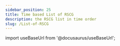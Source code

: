 ```yaml
---
sidebar_position: 25
title: Time based List of RSCG
description: the RSCG list in time order
slug: /List-of-RSCG
---
```

import useBaseUrl from '@docusaurus/useBaseUrl';

<head>
  <script src={useBaseUrl('/js/mailerlite.js')} />;
</head>

## 202 RSCG with examples in descending chronological order

This is the list of 202 ( 14 from Microsoft) RSCG with examples 

[See by category](/docs/rscg-examples) [See as json](/exports/RSCG.json) [See as Excel](/exports/RSCG.xlsx)

<div className="ml-embedded" data-form="P8l1V8"></div>

## Complete list


| No        | Name  | Date | Category |
| --------- | ----- | ---- | -------- |  
|202| [jos.enumeration by Josef Ottosson ](/docs/jos.enumeration)|2025-07-20 => 20 July 2025 | [Enum](/docs/Categories/Enum) |
|201| [Strings.ResourceGenerator by Birgir Kristmannsson ](/docs/Strings.ResourceGenerator)|2025-07-06 => 06 July 2025 | [FilesToCode](/docs/Categories/FilesToCode) |
|200| [Figgle by Drew Noakes ](/docs/Figgle)|2025-07-05 => 05 July 2025 | [Console](/docs/Categories/Console) |
|199| [SuperFluid by James Hughes ](/docs/SuperFluid)|2025-07-04 => 04 July 2025 | [StateMachine](/docs/Categories/StateMachine) |
|198| [DimonSmart.BuilderGenerator by Dmitry Dorogoy ](/docs/DimonSmart.BuilderGenerator)|2025-07-03 => 03 July 2025 | [Builder](/docs/Categories/Builder) |
|197| [BunnyTailServiceRegistration by Machi Pon ](/docs/BunnyTailServiceRegistration)|2025-07-02 => 02 July 2025 | [DependencyInjection](/docs/Categories/DependencyInjection) |
|196| [ArgumentParsing by  ](/docs/ArgumentParsing)|2025-07-01 => 01 July 2025 | [CommandLine](/docs/Categories/CommandLine) |
|195| [Comparison by Fons Sonnemans ](/docs/Comparison)|2025-05-25 => 25 May 2025 | [EnhancementClass](/docs/Categories/EnhancementClass) |
|194| [zlinq by Cysharp - subsidiary of Cygames ](/docs/zlinq)|2025-07-02 => 02 July 2025 | [Linq](/docs/Categories/Linq) |
|193| [NativeObjects by Kevin Gosse ](/docs/NativeObjects)|2025-03-28 => 28 March 2025 | [WinAPI](/docs/Categories/WinAPI) |
|192| [immediate.apis by Stuart Turner ](/docs/immediate.apis)|2025-03-27 => 27 March 2025 | [API](/docs/Categories/API) |
|191| [rscg_demeter by Andrei Ignat ](/docs/rscg_demeter)|2025-03-26 => 26 March 2025 | [FunctionalProgramming](/docs/Categories/FunctionalProgramming) |
|190| [PMart.Enumeration by Martinho ](/docs/PMart.Enumeration)|2025-03-25 => 25 March 2025 | [Enum](/docs/Categories/Enum) |
|189| [MemberAccessor by Yamaokuno ](/docs/MemberAccessor)|2025-03-24 => 24 March 2025 | [EnhancementClass](/docs/Categories/EnhancementClass) |
|188| [StepwiseBuilderGenerator by Georgiy Petrov ](/docs/StepwiseBuilderGenerator)|2025-03-23 => 23 March 2025 | [Builder](/docs/Categories/Builder) |
|187| [EntityLengths.Generator by Taras Kovalenko ](/docs/EntityLengths.Generator)|2025-02-19 => 19 February 2025 | [Database](/docs/Categories/Database) |
|186| [RSCG_CompositeProvider by Ignat Andrei ](/docs/RSCG_CompositeProvider)|2025-02-18 => 18 February 2025 | [Interface](/docs/Categories/Interface) |
|185| [DependencyModules.SourceGenerator by Ian Johnson ](/docs/DependencyModules.SourceGenerator)|2025-02-16 => 16 February 2025 | [DependencyInjection](/docs/Categories/DependencyInjection) |
|184| [MockMe by connorivy ](/docs/MockMe)|2025-02-10 => 10 February 2025 | [Tests](/docs/Categories/Tests) |
|183| [NTypewriter by NeVeSpl ](/docs/NTypewriter)|2025-01-19 => 19 January 2025 | [Templating](/docs/Categories/Templating) |
|182| [rscg_Interface_to_null_object by Andrei Ignat ](/docs/rscg_Interface_to_null_object)|2025-01-18 => 18 January 2025 | [Interface](/docs/Categories/Interface) |
|181| [Larcanum.GitInfo by  ](/docs/Larcanum.GitInfo)|2025-01-17 => 17 January 2025 | [EnhancementProject](/docs/Categories/EnhancementProject) |
|180| [Pure.DI by Nikolay Pianikov ](/docs/Pure.DI)|2024-12-08 => 08 December 2024 | [DependencyInjection](/docs/Categories/DependencyInjection) |
|179| [ConstructorGenerator by Swarley97 ](/docs/ConstructorGenerator)|2024-12-07 => 07 December 2024 | [Constructor](/docs/Categories/Constructor) |
|178| [Valuify by Paul Martins ](/docs/Valuify)|2024-12-06 => 06 December 2024 | [Equals](/docs/Categories/Equals) |
|177| [Equatable.Generator by Eden Prairie ](/docs/Equatable.Generator)|2024-12-05 => 05 December 2024 | [Equals](/docs/Categories/Equals) |
|176| [Darp.BinaryObjects by Ross Light GmbH ](/docs/Darp.BinaryObjects)|2024-12-04 => 04 December 2024 | [Bitwise](/docs/Categories/Bitwise) |
|175| [Dolly by Peter Andersson ](/docs/Dolly)|2024-12-03 => 03 December 2024 | [Clone](/docs/Categories/Clone) |
|174| [Dapper.AOT by Marc Gravell ](/docs/Dapper.AOT)|2024-12-02 => 02 December 2024 | [Database](/docs/Categories/Database) |
|173| [Microsoft.Windows.CsWin32 by Microsoft ](/docs/Microsoft.Windows.CsWin32)|2024-12-01 => 01 December 2024 | [WinAPI](/docs/Categories/WinAPI) |
|172| [GoLive.Generator.BlazorInterop by surgicalcoder ](/docs/GoLive.Generator.BlazorInterop)|2024-11-09 => 09 November 2024 | [Blazor](/docs/Categories/Blazor) |
|171| [Hsu.Sg.FluentMember by Net Hsu ](/docs/Hsu.Sg.FluentMember)|2024-11-08 => 08 November 2024 | [Builder](/docs/Categories/Builder) |
|170| [QueryStringGenerator by Tomi Parviainen ](/docs/QueryStringGenerator)|2024-11-07 => 07 November 2024 | [EnhancementClass](/docs/Categories/EnhancementClass) |
|169| [GenPack by dimohy ](/docs/GenPack)|2024-11-06 => 06 November 2024 | [Serializer](/docs/Categories/Serializer) |
|168| [Credfeto.Version.Information.Generator by Mark Ridgwell ](/docs/Credfeto.Version.Information.Generator)|2024-11-05 => 05 November 2024 | [EnhancementProject](/docs/Categories/EnhancementProject) |
|167| [polytype by Eirik Tsarpalis ](/docs/polytype)|2024-11-04 => 04 November 2024 | [FunctionalProgramming](/docs/Categories/FunctionalProgramming) |
|166| [Datacute.EmbeddedResourcePropertyGenerator by Stephen Denne ](/docs/Datacute.EmbeddedResourcePropertyGenerator)|2024-11-03 => 03 November 2024 | [FilesToCode](/docs/Categories/FilesToCode) |
|165| [rscg_queryables by Andrei Ignat ](/docs/rscg_queryables)|2024-11-02 => 02 November 2024 | [FunctionalProgramming](/docs/Categories/FunctionalProgramming) |
|164| [RazorSlices by Damiam Edwards ](/docs/RazorSlices)|2024-10-27 => 27 October 2024 | [Templating](/docs/Categories/Templating) |
|163| [TypedSignalR.Client by nenoNaninu ](/docs/TypedSignalR.Client)|2024-10-26 => 26 October 2024 | [SignalR](/docs/Categories/SignalR) |
|162| [MinimalHelpers.Routing.Analyzers by Maroc Minerva ](/docs/MinimalHelpers.Routing.Analyzers)|2024-10-21 => 21 October 2024 | [API](/docs/Categories/API) |
|161| [Immediate.Handlers by Stuart Turner ](/docs/Immediate.Handlers)|2024-09-20 => 20 September 2024 | [Mediator](/docs/Categories/Mediator) |
|160| [Dusharp by Vitali ](/docs/Dusharp)|2024-09-19 => 19 September 2024 | [FunctionalProgramming](/docs/Categories/FunctionalProgramming) |
|159| [LightweightObjectMapper by Stratos ](/docs/LightweightObjectMapper)|2024-09-18 => 18 September 2024 | [Mapper](/docs/Categories/Mapper) |
|158| [Enhanced.GetTypes by duskembayev ](/docs/Enhanced.GetTypes)|2024-09-17 => 17 September 2024 | [EnhancementClass](/docs/Categories/EnhancementClass) |
|157| [Sera.Union by Sera ](/docs/Sera.Union)|2024-08-26 => 26 August 2024 | [FunctionalProgramming](/docs/Categories/FunctionalProgramming) |
|156| [RSCG_NameGenerator by Andrei Ignat ](/docs/RSCG_NameGenerator)|2024-08-25 => 25 August 2024 | [EnhancementProject](/docs/Categories/EnhancementProject) |
|155| [Coplt.Dropping by 2A5F ](/docs/Coplt.Dropping)|2024-08-13 => 13 August 2024 | [Disposer](/docs/Categories/Disposer) |
|154| [Fluentify by Paul Martins ](/docs/Fluentify)|2024-08-02 => 02 August 2024 | [Builder](/docs/Categories/Builder) |
|153| [RSCG_ExportDiagram by AndreiIgnat ](/docs/RSCG_ExportDiagram)|2024-08-01 => 01 August 2024 | [EnhancementProject](/docs/Categories/EnhancementProject) |
|152| [ServiceScan.SourceGenerator by Oleksandr Liakhevych ](/docs/ServiceScan.SourceGenerator)|2024-07-22 => 22 July 2024 | [DependencyInjection](/docs/Categories/DependencyInjection) |
|151| [ThisAssembly.Strings by Daniel Cazzulino ](/docs/ThisAssembly.Strings)|2024-07-21 => 21 July 2024 | [FilesToCode](/docs/Categories/FilesToCode) |
|150| [ThisAssembly.Metadata by Daniel Cazzulino ](/docs/ThisAssembly.Metadata)|2024-07-20 => 20 July 2024 | [EnhancementProject](/docs/Categories/EnhancementProject) |
|149| [Pekspro.BuildInformationGenerator by pekspro ](/docs/Pekspro.BuildInformationGenerator)|2024-07-19 => 19 July 2024 | [EnhancementProject](/docs/Categories/EnhancementProject) |
|148| [ThisAssembly.Constants by Daniel Cazzulino ](/docs/ThisAssembly.Constants)|2024-07-18 => 18 July 2024 | [EnhancementProject](/docs/Categories/EnhancementProject) |
|147| [JKToolKit.TemplatePropertyGenerator by Jonas Kamsker ](/docs/JKToolKit.TemplatePropertyGenerator)|2024-07-17 => 17 July 2024 | [Templating](/docs/Categories/Templating) |
|146| [RSCG_IFormattable by Andrei Ignat ](/docs/RSCG_IFormattable)|2024-06-29 => 29 June 2024 | [Templating](/docs/Categories/Templating) |
|145| [DotnetYang by Westermo Network Technologies ](/docs/DotnetYang)|2024-06-29 => 29 June 2024 | [FilesToCode](/docs/Categories/FilesToCode) |
|144| [depso by Yusuf Tarık Günaydın ](/docs/depso)|2024-06-28 => 28 June 2024 | [DependencyInjection](/docs/Categories/DependencyInjection) |
|143| [FactoryGenerator by Westermo Network Technologies ](/docs/FactoryGenerator)|2024-06-27 => 27 June 2024 | [DependencyInjection](/docs/Categories/DependencyInjection) |
|142| [TableStorage by Steven Thuriot ](/docs/TableStorage)|2024-06-01 => 01 June 2024 | [Database](/docs/Categories/Database) |
|141| [ActorSrcGen by Andrew Matthews ](/docs/ActorSrcGen)|2024-05-01 => 01 May 2024 | [Actor](/docs/Categories/Actor) |
|140| [Minerals.AutoMixins by Szymon Halucha ](/docs/Minerals.AutoMixins)|2024-04-20 => 20 April 2024 | [Templating](/docs/Categories/Templating) |
|139| [ThisClass by Trym Lund Flogard ](/docs/ThisClass)|2024-04-19 => 19 April 2024 | [EnhancementClass](/docs/Categories/EnhancementClass) |
|138| [RossLean.StringificationGenerator by Alex Kalfakakos ](/docs/RossLean.StringificationGenerator)|2024-04-18 => 18 April 2024 | [CodeToString](/docs/Categories/CodeToString) |
|137| [Minerals.AutoInterfaces by Szymon Hałucha ](/docs/Minerals.AutoInterfaces)|2024-04-17 => 17 April 2024 | [Interface](/docs/Categories/Interface) |
|136| [MinimalApis.Discovery by Shawn Wildermuth ](/docs/MinimalApis.Discovery)|2024-04-16 => 16 April 2024 | [API](/docs/Categories/API) |
|135| [BitsKit by barncastle ](/docs/BitsKit)|2024-04-15 => 15 April 2024 | [Bitwise](/docs/Categories/Bitwise) |
|134| [StronglyTypedUid by Victor Sánchez ](/docs/StronglyTypedUid)|2024-04-07 => 07 April 2024 | [PrimitiveObsession](/docs/Categories/PrimitiveObsession) |
|133| [FusionReactor by OhFlowi ](/docs/FusionReactor)|2024-04-06 => 06 April 2024 | [Enum](/docs/Categories/Enum) |
|132| [UnionGen by M. Haslinger ](/docs/UnionGen)|2024-04-05 => 05 April 2024 | [FunctionalProgramming](/docs/Categories/FunctionalProgramming) |
|131| [EnumUtilities by Fabricio Godoy ](/docs/EnumUtilities)|2024-04-05 => 05 April 2024 | [Enum](/docs/Categories/Enum) |
|130| [MSTest by Microsoft ](/docs/MSTest)|2024-04-04 => 04 April 2024 | [Tests](/docs/Categories/Tests) |
|129| [CommonCodeGenerator by yamaokunousausa ](/docs/CommonCodeGenerator)|2024-04-03 => 03 April 2024 | [EnhancementClass](/docs/Categories/EnhancementClass) |
|128| [Farskeptic.AutoCompose by farskeptic/jmagel ](/docs/Farskeptic.AutoCompose)|2024-03-16 => 16 March 2024 | [Interface](/docs/Categories/Interface) |
|127| [TypeUtilities by Yevhenii Serdiuk ](/docs/TypeUtilities)|2024-03-05 => 05 March 2024 | [FunctionalProgramming](/docs/Categories/FunctionalProgramming) |
|126| [LinqGen.Generator by Maxwell Keonwoo Kang ](/docs/LinqGen.Generator)|2024-03-04 => 04 March 2024 | [EnhancementProject](/docs/Categories/EnhancementProject) |
|125| [AutoInvoke.Generator by Patrick Kranz ](/docs/AutoInvoke.Generator)|2024-03-03 => 03 March 2024 | [EnhancementProject](/docs/Categories/EnhancementProject) |
|124| [Architect.DomainModeling by Timo van Zijll Langhout ](/docs/Architect.DomainModeling)|2024-03-02 => 02 March 2024 | [Builder](/docs/Categories/Builder) |
|123| [CodeAnalysis by Feast ](/docs/CodeAnalysis)|2024-03-01 => 01 March 2024 | [CodeToString](/docs/Categories/CodeToString) |
|122| [RSCG_JSON2Class by Andrei Ignat ](/docs/RSCG_JSON2Class)|2024-02-29 => 29 February 2024 | [FilesToCode](/docs/Categories/FilesToCode) |
|121| [AutoSpectre by Jeppe Roi Kristensen ](/docs/AutoSpectre)|2024-02-24 => 24 February 2024 | [EnhancementProject](/docs/Categories/EnhancementProject) |
|120| [LingoGen by Ruben Broere ](/docs/LingoGen)|2024-02-23 => 23 February 2024 | [FilesToCode](/docs/Categories/FilesToCode) |
|119| [AutoGen by Feast Antelcat ](/docs/AutoGen)|2024-02-22 => 22 February 2024 | [Mapper](/docs/Categories/Mapper) |
|118| [RSCG_Wait by Andrei Ignat ](/docs/RSCG_Wait)|2024-02-21 => 21 February 2024 | [EnhancementProject](/docs/Categories/EnhancementProject) |
|117| [PlantUmlClassDiagramGenerator by Hirotada Kobayashi ](/docs/PlantUmlClassDiagramGenerator)|2024-02-20 => 20 February 2024 | [EnhancementProject](/docs/Categories/EnhancementProject) |
|116| [CopyTo by Paul Braetz ](/docs/CopyTo)|2024-02-19 => 19 February 2024 | [Clone](/docs/Categories/Clone) |
|115| [UnionsGenerator by Paul Braetz ](/docs/UnionsGenerator)|2024-02-18 => 18 February 2024 | [FunctionalProgramming](/docs/Categories/FunctionalProgramming) |
|114| [corecraft by  ](/docs/corecraft)|2024-02-17 => 17 February 2024 | [FilesToCode](/docs/Categories/FilesToCode) |
|113| [sourcedepend by Colin Wilmans ](/docs/sourcedepend)|2024-02-16 => 16 February 2024 | [Constructor](/docs/Categories/Constructor) |
|112| [OptionToStringGenerator by Jim W ](/docs/OptionToStringGenerator)|2024-02-15 => 15 February 2024 | [EnhancementClass](/docs/Categories/EnhancementClass) |
|111| [cachesourcegenerator by Jeppe Roi Kristensen ](/docs/cachesourcegenerator)|2024-02-14 => 14 February 2024 | [FunctionalProgramming](/docs/Categories/FunctionalProgramming) |
|110| [jab by Pavel Krymets ](/docs/jab)|2024-02-13 => 13 February 2024 | [DependencyInjection](/docs/Categories/DependencyInjection) |
|109| [FunicularSwitch by bluehands ](/docs/FunicularSwitch)|2024-02-12 => 12 February 2024 | [FunctionalProgramming](/docs/Categories/FunctionalProgramming) |
|108| [CommandLine by DotMake ](/docs/CommandLine)|2024-02-11 => 11 February 2024 | [EnhancementProject](/docs/Categories/EnhancementProject) |
|107| [NetAutomaticInterface by codecentric AG ](/docs/NetAutomaticInterface)|2024-01-29 => 29 January 2024 | [Interface](/docs/Categories/Interface) |
|106| [WhatIAmDoing by Ignat Andrei ](/docs/WhatIAmDoing)|2024-01-28 => 28 January 2024 | [AOP](/docs/Categories/AOP) |
|105| [Weave by John Gietzen ](/docs/Weave)|2024-01-27 => 27 January 2024 | [FilesToCode](/docs/Categories/FilesToCode) |
|104| [NotNotAppSettings by jasonswearingen ](/docs/NotNotAppSettings)|2024-01-26 => 26 January 2024 | [FilesToCode](/docs/Categories/FilesToCode) |
|103| [HangfireRecurringJob by Ieuan Walker ](/docs/HangfireRecurringJob)|2024-01-25 => 25 January 2024 | [Hangfire](/docs/Categories/Hangfire) |
|102| [Blazorators by David Pine ](/docs/Blazorators)|2024-01-22 => 22 January 2024 | [Blazor](/docs/Categories/Blazor) |
|101| [Chorn.EmbeddedResourceAccessGenerator by Christoph Hornung ](/docs/Chorn.EmbeddedResourceAccessGenerator)|2024-01-21 => 21 January 2024 | [FilesToCode](/docs/Categories/FilesToCode) |
|100| [BuildInfo by Steven Giesel ](/docs/BuildInfo)|2024-01-20 => 20 January 2024 | [EnhancementProject](/docs/Categories/EnhancementProject) |
|99| [MakeInterface.Generator by Frederik ](/docs/MakeInterface.Generator)|2024-01-19 => 19 January 2024 | [Interface](/docs/Categories/Interface) |
|98| [Funcky.DiscriminatedUnion by Polyadic ](/docs/Funcky.DiscriminatedUnion)|2024-01-18 => 18 January 2024 | [FunctionalProgramming](/docs/Categories/FunctionalProgramming) |
|97| [DomainPrimitives by Alta Software - Teimuraz Nikolaishvili ](/docs/DomainPrimitives)|2024-01-11 => 11 January 2024 | [PrimitiveObsession](/docs/Categories/PrimitiveObsession) |
|96| [HsuSgSync by Net Hsu ](/docs/HsuSgSync)|2024-01-10 => 10 January 2024 | [EnhancementClass](/docs/Categories/EnhancementClass) |
|95| [CopyCat by Serhii Buta ](/docs/CopyCat)|2024-01-09 => 09 January 2024 | [Interface](/docs/Categories/Interface) |
|94| [AspectGenerator by Igor Tkachev ](/docs/AspectGenerator)|2024-01-07 => 07 January 2024 | [EnhancementClass](/docs/Categories/EnhancementClass) |
|93| [mocklis by Esbjörn Redmo ](/docs/mocklis)|2024-01-03 => 03 January 2024 | [Tests](/docs/Categories/Tests) |
|92| [RSCG_UtilityTypes by Andrei Ignat ](/docs/RSCG_UtilityTypes)|2023-12-22 => 22 December 2023 | [EnhancementClass](/docs/Categories/EnhancementClass) |
|91| [Ling.Audit by Jing Ling ](/docs/Ling.Audit)|2023-12-12 => 12 December 2023 | [EnhancementClass](/docs/Categories/EnhancementClass) |
|90| [TelemetryLogging by Microsoft ](/docs/TelemetryLogging)|2023-11-30 => 30 November 2023 | [EnhancementClass](/docs/Categories/EnhancementClass) |
|89| [InterceptorTemplate by Andrei Ignat ](/docs/InterceptorTemplate)|2023-11-29 => 29 November 2023 | [Templating](/docs/Categories/Templating) |
|88| [Com by Microsoft ](/docs/Com)|2023-11-20 => 20 November 2023 | [WinAPI](/docs/Categories/WinAPI) |
|87| [RDG by Microsoft ](/docs/RDG)|2023-11-19 => 19 November 2023 | [API](/docs/Categories/API) |
|86| [Microsoft.Extensions.Configuration.Binder by Microsoft ](/docs/Microsoft.Extensions.Configuration.Binder)|2023-11-18 => 18 November 2023 | [API](/docs/Categories/API) |
|85| [Microsoft.Extensions.Options.Generators.OptionsValidatorGenerator by Microsoft ](/docs/Microsoft.Extensions.Options.Generators.OptionsValidatorGenerator)|2023-11-17 => 17 November 2023 | [EnhancementClass](/docs/Categories/EnhancementClass) |
|84| [Biwen.AutoClassGen by vipwan ](/docs/Biwen.AutoClassGen)|2023-11-16 => 16 November 2023 | [Interface](/docs/Categories/Interface) |
|83| [PrimaryParameter by FaustVX ](/docs/PrimaryParameter)|2023-11-15 => 15 November 2023 | [Constructor](/docs/Categories/Constructor) |
|82| [jsonConverterSourceGenerator by Aviationexam ](/docs/jsonConverterSourceGenerator)|2023-10-30 => 30 October 2023 | [Serializer](/docs/Categories/Serializer) |
|81| [N.SourceGenerators.UnionTypes by Alexey Sosnin ](/docs/N.SourceGenerators.UnionTypes)|2023-10-29 => 29 October 2023 | [FunctionalProgramming](/docs/Categories/FunctionalProgramming) |
|80| [AutoConstructor by Kévin Gallienne ](/docs/AutoConstructor)|2023-10-28 => 28 October 2023 | [Constructor](/docs/Categories/Constructor) |
|79| [DudNet by jwshyns ](/docs/DudNet)|2023-10-27 => 27 October 2023 | [EnhancementClass](/docs/Categories/EnhancementClass) |
|78| [MinimalApiBuilder by  ](/docs/MinimalApiBuilder)|2023-10-26 => 26 October 2023 | [API](/docs/Categories/API) |
|77| [DynamicsMapper by Yonatan Cohavi ](/docs/DynamicsMapper)|2023-10-16 => 16 October 2023 | [Mapper](/docs/Categories/Mapper) |
|76| [UnitGenerator by Cysharp, Inc ](/docs/UnitGenerator)|2023-10-15 => 15 October 2023 | [PrimitiveObsession](/docs/Categories/PrimitiveObsession) |
|75| [StaticReflection by Cricle ](/docs/StaticReflection)|2023-10-13 => 13 October 2023 | [EnhancementClass](/docs/Categories/EnhancementClass) |
|74| [CredFetoEnum by Mark Ridgwell ](/docs/CredFetoEnum)|2023-10-12 => 12 October 2023 | [Enum](/docs/Categories/Enum) |
|73| [IDisposableGenerator by Els_kom Official Organization ](/docs/IDisposableGenerator)|2023-10-11 => 11 October 2023 | [Disposer](/docs/Categories/Disposer) |
|72| [Meziantou.Polyfill by Gérald Barré ](/docs/Meziantou.Polyfill)|2023-10-10 => 10 October 2023 | [EnhancementClass](/docs/Categories/EnhancementClass) |
|71| [DisposableHelpers by Clynt Neiko Rupinta ](/docs/DisposableHelpers)|2023-10-09 => 09 October 2023 | [Disposer](/docs/Categories/Disposer) |
|70| [MagicMap by Bramer Daniel ](/docs/MagicMap)|2023-10-08 => 08 October 2023 | [Mapper](/docs/Categories/Mapper) |
|69| [RSCG_Templating by Andrei Ignat ](/docs/RSCG_Templating)|2023-10-07 => 07 October 2023 | [Templating](/docs/Categories/Templating) |
|68| [JsonPolymorphicGenerator by surgicalcoder ](/docs/JsonPolymorphicGenerator)|2023-10-06 => 06 October 2023 | [Serializer](/docs/Categories/Serializer) |
|67| [MapTo by Mohammedreza Taikandi ](/docs/MapTo)|2023-10-05 => 05 October 2023 | [Mapper](/docs/Categories/Mapper) |
|66| [BuilderGenerator by Mell Grubb ](/docs/BuilderGenerator)|2023-10-04 => 04 October 2023 | [Builder](/docs/Categories/Builder) |
|65| [Disposer by Hakan Fıstık ](/docs/Disposer)|2023-10-03 => 03 October 2023 | [Disposer](/docs/Categories/Disposer) |
|64| [ResXGenerator by Aigamo ](/docs/ResXGenerator)|2023-10-02 => 02 October 2023 | [FilesToCode](/docs/Categories/FilesToCode) |
|63| [StringLiteral by Nobuyuki Iwanaga ](/docs/StringLiteral)|2023-10-01 => 01 October 2023 | [Optimizer](/docs/Categories/Optimizer) |
|62| [RSCG_Decorator by Andrei Ignat ](/docs/RSCG_Decorator)|2023-09-30 => 30 September 2023 | [EnhancementClass](/docs/Categories/EnhancementClass) |
|61| [ProtobufSourceGenerator by Laszlo Deak ](/docs/ProtobufSourceGenerator)|2023-09-24 => 24 September 2023 | [Serializer](/docs/Categories/Serializer) |
|60| [SafeRouting by David Wake ](/docs/SafeRouting)|2023-09-23 => 23 September 2023 | [API](/docs/Categories/API) |
|59| [SourceGenerator.Helper.CopyCode by Patrick Kranz ](/docs/SourceGenerator.Helper.CopyCode)|2023-09-17 => 17 September 2023 | [CodeToString](/docs/Categories/CodeToString) |
|58| [ThisAssembly_Resources by Daniel Cazzulino ](/docs/ThisAssembly_Resources)|2023-09-16 => 16 September 2023 | [FilesToCode](/docs/Categories/FilesToCode) |
|57| [RSCG_Utils_Memo by Ignat Andrei ](/docs/RSCG_Utils_Memo)|2023-08-27 => 27 August 2023 | [FunctionalProgramming](/docs/Categories/FunctionalProgramming) |
|56| [Roozie.AutoInterface by Alex Russak ](/docs/Roozie.AutoInterface)|2023-08-26 => 26 August 2023 | [Interface](/docs/Categories/Interface) |
|55| [M31.FluentAPI by Kevin Schaal ](/docs/M31.FluentAPI)|2023-08-25 => 25 August 2023 | [EnhancementClass](/docs/Categories/EnhancementClass) |
|54| [AutoDTO by Ohorodnikov ](/docs/AutoDTO)|2023-08-24 => 24 August 2023 | [Mapper](/docs/Categories/Mapper) |
|53| [RSCG_WebAPIExports by Andrei Ignat ](/docs/RSCG_WebAPIExports)|2023-08-23 => 23 August 2023 | [API](/docs/Categories/API) |
|52| [Gobie by Mike Conrad ](/docs/Gobie)|2023-08-22 => 22 August 2023 | [Templating](/docs/Categories/Templating) |
|51| [OneOf by Harry McIntyre ](/docs/OneOf)|2023-08-21 => 21 August 2023 | [FunctionalProgramming](/docs/Categories/FunctionalProgramming) |
|50| [Ridge by Michal Motyčka ](/docs/Ridge)|2023-08-20 => 20 August 2023 | [Tests](/docs/Categories/Tests) |
|49| [Strongly by Lucas Teles ](/docs/Strongly)|2023-08-19 => 19 August 2023 | [PrimitiveObsession](/docs/Categories/PrimitiveObsession) |
|48| [PropertyChangedSourceGenerator by Antony Male ](/docs/PropertyChangedSourceGenerator)|2023-08-18 => 18 August 2023 | [MVVM](/docs/Categories/MVVM) |
|47| [Injectio by LoreSoft ](/docs/Injectio)|2023-08-17 => 17 August 2023 | [DependencyInjection](/docs/Categories/DependencyInjection) |
|46| [NextGenMapper by Anton Ryabchikov ](/docs/NextGenMapper)|2023-08-16 => 16 August 2023 | [Mapper](/docs/Categories/Mapper) |
|45| [BenutomoAutomaticDisposeImplSourceGenerator by benutomo ](/docs/BenutomoAutomaticDisposeImplSourceGenerator)|2023-08-15 => 15 August 2023 | [Disposer](/docs/Categories/Disposer) |
|44| [SyncMethodGenerator by Zomp Inc. ](/docs/SyncMethodGenerator)|2023-08-14 => 14 August 2023 | [EnhancementClass](/docs/Categories/EnhancementClass) |
|43| [spreadcheetah by Sveinung ](/docs/spreadcheetah)|2023-08-13 => 13 August 2023 | [Templating](/docs/Categories/Templating) |
|42| [Immutype by Nikolay Pianikov  ](/docs/Immutype)|2023-08-12 => 12 August 2023 | [EnhancementClass](/docs/Categories/EnhancementClass) |
|41| [GeneratorEquals by Diego Frato ](/docs/GeneratorEquals)|2023-08-11 => 11 August 2023 | [Equals](/docs/Categories/Equals) |
|40| [FastGenericNew by Boring3 Nyrest ](/docs/FastGenericNew)|2023-08-10 => 10 August 2023 | [EnhancementClass](/docs/Categories/EnhancementClass) |
|39| [Breezy by Ludovicdln ](/docs/Breezy)|2023-08-09 => 09 August 2023 | [Database](/docs/Categories/Database) |
|38| [EnumClass by ashen.Blade ](/docs/EnumClass)|2023-08-08 => 08 August 2023 | [Enum](/docs/Categories/Enum) |
|37| [AutoRegisterInject by Patrick Klaeren ](/docs/AutoRegisterInject)|2023-08-07 => 07 August 2023 | [DependencyInjection](/docs/Categories/DependencyInjection) |
|36| [ProxyGen by Dénes Solti ](/docs/ProxyGen)|2023-08-06 => 06 August 2023 | [Interface](/docs/Categories/Interface) |
|35| [DeeDee by joh-pot ](/docs/DeeDee)|2023-08-05 => 05 August 2023 | [Mediator](/docs/Categories/Mediator) |
|34| [MemoryPack by Cysharp, Inc ](/docs/MemoryPack)|2023-08-04 => 04 August 2023 | [EnhancementClass](/docs/Categories/EnhancementClass) |
|33| [Matryoshki by Georgy Krasin ](/docs/Matryoshki)|2023-08-03 => 03 August 2023 | [Interface](/docs/Categories/Interface) |
|32| [Mediator by Martin Othamar ](/docs/Mediator)|2023-08-02 => 02 August 2023 | [Mediator](/docs/Categories/Mediator) |
|31| [MorrisMoxy by Peter Morris ](/docs/MorrisMoxy)|2023-08-01 => 01 August 2023 | [Templating](/docs/Categories/Templating) |
|30| [Refit by ReactiveUI ](/docs/Refit)|2023-07-31 => 31 July 2023 | [API](/docs/Categories/API) |
|29| [Gedaq by Vyacheslav Brevnov ](/docs/Gedaq)|2023-07-29 => 29 July 2023 | [Database](/docs/Categories/Database) |
|28| [Lombok.NET by Colin Alpert ](/docs/Lombok.NET)|2023-04-16 => 16 April 2023 | [EnhancementClass](/docs/Categories/EnhancementClass) |
|27| [EmbedResourceCSharp by pCYSl5EDgo ](/docs/EmbedResourceCSharp)|2023-04-16 => 16 April 2023 | [FilesToCode](/docs/Categories/FilesToCode) |
|26| [Podimo.ConstEmbed by Podimo ](/docs/Podimo.ConstEmbed)|2023-04-16 => 16 April 2023 | [FilesToCode](/docs/Categories/FilesToCode) |
|25| [mapperly by Riok ](/docs/mapperly)|2023-04-16 => 16 April 2023 | [Mapper](/docs/Categories/Mapper) |
|24| [Rocks by Json Bock ](/docs/Rocks)|2023-04-16 => 16 April 2023 | [Tests](/docs/Categories/Tests) |
|23| [Microsoft.NET.Sdk.Razor.SourceGenerators by Microsoft ](/docs/Microsoft.NET.Sdk.Razor.SourceGenerators)|2023-04-16 => 16 April 2023 | [Templating](/docs/Categories/Templating) |
|22| [RSCG_FunctionsWithDI by Andrei Ignat ](/docs/RSCG_FunctionsWithDI)|2023-04-16 => 16 April 2023 | [EnhancementProject](/docs/Categories/EnhancementProject) |
|21| [Microsoft.Interop.JavaScript.JSImportGenerator by Microsoft ](/docs/Microsoft.Interop.JavaScript.JSImportGenerator)|2023-04-16 => 16 April 2023 | [EnhancementClass](/docs/Categories/EnhancementClass) |
|20| [NetEscapades.EnumGenerators by Andrew Lock ](/docs/NetEscapades.EnumGenerators)|2023-04-16 => 16 April 2023 | [Enum](/docs/Categories/Enum) |
|19| [ApparatusAOT by Stanislav Silin ](/docs/ApparatusAOT)|2023-04-16 => 16 April 2023 | [EnhancementClass](/docs/Categories/EnhancementClass) |
|18| [PartiallyApplied by Jason Bock ](/docs/PartiallyApplied)|2023-04-16 => 16 April 2023 | [FunctionalProgramming](/docs/Categories/FunctionalProgramming) |
|17| [RazorBlade by Lucas Trzesniewski ](/docs/RazorBlade)|2023-04-16 => 16 April 2023 | [Templating](/docs/Categories/Templating) |
|16| [Vogen by Steve Dunn ](/docs/Vogen)|2023-04-16 => 16 April 2023 | [PrimitiveObsession](/docs/Categories/PrimitiveObsession) |
|15| [dunet by Domn Werner ](/docs/dunet)|2023-04-16 => 16 April 2023 | [FunctionalProgramming](/docs/Categories/FunctionalProgramming) |
|14| [AutoCtor by Cameron MacFarland ](/docs/AutoCtor)|2023-04-16 => 16 April 2023 | [Constructor](/docs/Categories/Constructor) |
|13| [QuickConstructor by Flavien Charlon ](/docs/QuickConstructor)|2023-04-16 => 16 April 2023 | [Constructor](/docs/Categories/Constructor) |
|12| [System.Runtime.InteropServices by Microsoft ](/docs/System.Runtime.InteropServices)|2023-04-16 => 16 April 2023 | [EnhancementClass](/docs/Categories/EnhancementClass) |
|11| [AutoDeconstruct by Jason Bock ](/docs/AutoDeconstruct)|2023-04-16 => 16 April 2023 | [Constructor](/docs/Categories/Constructor) |
|10| [RSCG_AMS by Ignat Andrei ](/docs/RSCG_AMS)|2023-04-16 => 16 April 2023 | [EnhancementProject](/docs/Categories/EnhancementProject) |
|9| [CommunityToolkit.Mvvm by Microsoft ](/docs/CommunityToolkit.Mvvm)|2023-04-16 => 16 April 2023 | [MVVM](/docs/Categories/MVVM) |
|8| [RSCG_Static by Andrei Ignat ](/docs/RSCG_Static)|2023-04-16 => 16 April 2023 | [Interface](/docs/Categories/Interface) |
|7| [Microsoft.Extensions.Logging by Microsoft ](/docs/Microsoft.Extensions.Logging)|2023-04-16 => 16 April 2023 | [EnhancementClass](/docs/Categories/EnhancementClass) |
|6| [SkinnyControllersCommon by Ignat Andrei ](/docs/SkinnyControllersCommon)|2023-04-16 => 16 April 2023 | [API](/docs/Categories/API) |
|5| [System.Text.RegularExpressions by Microsoft ](/docs/System.Text.RegularExpressions)|2023-04-16 => 16 April 2023 | [EnhancementClass](/docs/Categories/EnhancementClass) |
|4| [RSCG_Utils by Ignat Andrei ](/docs/RSCG_Utils)|2023-04-16 => 16 April 2023 | [FilesToCode](/docs/Categories/FilesToCode) |
|3| [System.Text.Json by Microsoft ](/docs/System.Text.Json)|2023-04-16 => 16 April 2023 | [Serializer](/docs/Categories/Serializer) |
|2| [RSCG_TimeBombComment by Andrei Ignat ](/docs/RSCG_TimeBombComment)|2023-04-16 => 16 April 2023 | [EnhancementProject](/docs/Categories/EnhancementProject) |
|1| [ThisAssembly by Daniel Cazzulino ](/docs/ThisAssembly)|2023-04-16 => 16 April 2023 | [EnhancementProject](/docs/Categories/EnhancementProject) |

## 14 Created by Microsoft 

If you are interested in Microsoft RSCG, please see

| No        | Name  | Date | Category |
| --------- | ----- | ---- | -------- |  
|3| [System.Text.Json  by Microsoft ](/docs/System.Text.Json)|2023-04-16 => 16 April 2023 | Serializer |
|5| [System.Text.RegularExpressions  by Microsoft ](/docs/System.Text.RegularExpressions)|2023-04-16 => 16 April 2023 | EnhancementClass |
|7| [Microsoft.Extensions.Logging  by Microsoft ](/docs/Microsoft.Extensions.Logging)|2023-04-16 => 16 April 2023 | EnhancementClass |
|9| [CommunityToolkit.Mvvm  by Microsoft ](/docs/CommunityToolkit.Mvvm)|2023-04-16 => 16 April 2023 | MVVM |
|12| [System.Runtime.InteropServices  by Microsoft ](/docs/System.Runtime.InteropServices)|2023-04-16 => 16 April 2023 | EnhancementClass |
|21| [Microsoft.Interop.JavaScript.JSImportGenerator  by Microsoft ](/docs/Microsoft.Interop.JavaScript.JSImportGenerator)|2023-04-16 => 16 April 2023 | EnhancementClass |
|23| [Microsoft.NET.Sdk.Razor.SourceGenerators  by Microsoft ](/docs/Microsoft.NET.Sdk.Razor.SourceGenerators)|2023-04-16 => 16 April 2023 | Templating |
|85| [Microsoft.Extensions.Options.Generators.OptionsValidatorGenerator  by Microsoft ](/docs/Microsoft.Extensions.Options.Generators.OptionsValidatorGenerator)|2023-11-17 => 17 November 2023 | EnhancementClass |
|86| [Microsoft.Extensions.Configuration.Binder  by Microsoft ](/docs/Microsoft.Extensions.Configuration.Binder)|2023-11-18 => 18 November 2023 | API |
|87| [RDG  by Microsoft ](/docs/RDG)|2023-11-19 => 19 November 2023 | API |
|88| [Com  by Microsoft ](/docs/Com)|2023-11-20 => 20 November 2023 | WinAPI |
|90| [TelemetryLogging  by Microsoft ](/docs/TelemetryLogging)|2023-11-30 => 30 November 2023 | EnhancementClass |
|130| [MSTest  by Microsoft ](/docs/MSTest)|2024-04-04 => 04 April 2024 | Tests |
|173| [Microsoft.Windows.CsWin32  by Microsoft ](/docs/Microsoft.Windows.CsWin32)|2024-12-01 => 01 December 2024 | WinAPI |

If you want to study ,there are more at https://github.com/search?q=repo%3Adotnet%2Fruntime%20IIncrementalGenerator&type=code 


You can see also the [v1](/docs/v1) 

